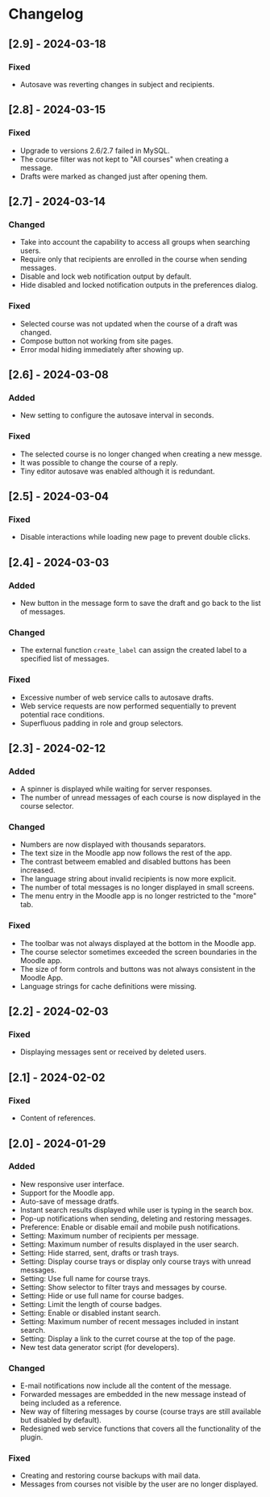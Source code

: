 # Changelog

## [2.9] - 2024-03-18

### Fixed

- Autosave was reverting changes in subject and recipients.

## [2.8] - 2024-03-15

### Fixed

- Upgrade to versions 2.6/2.7 failed in MySQL.
- The course filter was not kept to "All courses" when creating a message.
- Drafts were marked as changed just after opening them.

## [2.7] - 2024-03-14

### Changed

- Take into account the capability to access all groups when searching users.
- Require only that recipients are enrolled in the course when sending messages.
- Disable and lock web notification output by default.
- Hide disabled and locked notification outputs in the preferences dialog.

### Fixed

- Selected course was not updated when the course of a draft was changed.
- Compose button not working from site pages.
- Error modal hiding immediately after showing up.

## [2.6] - 2024-03-08

### Added

- New setting to configure the autosave interval in seconds.

### Fixed

- The selected course is no longer changed when creating a new messge.
- It was possible to change the course of a reply.
- Tiny editor autosave was enabled although it is redundant.

## [2.5] - 2024-03-04

### Fixed

- Disable interactions while loading new page to prevent double clicks.

## [2.4] - 2024-03-03

### Added

- New button in the message form to save the draft and go back to the list of messages.

### Changed

- The external function `create_label` can assign the created label to a specified list of messages.

### Fixed

- Excessive number of web service calls to autosave drafts.
- Web service requests are now performed sequentially to prevent potential race conditions.
- Superfluous padding in role and group selectors. 

## [2.3] - 2024-02-12

### Added

- A spinner is displayed while waiting for server responses.
- The number of unread messages of each course is now displayed in the course selector.

### Changed

- Numbers are now displayed with thousands separators.
- The text size in the Moodle app now follows the rest of the app.
- The contrast betweem emabled and disabled buttons has been increased.
- The language string about invalid recipients is now more explicit.
- The number of total messages is no longer displayed in small screens.
- The menu entry in the Moodle app is no longer restricted to the "more" tab.

### Fixed

- The toolbar was not always displayed at the bottom in the Moodle app.
- The course selector sometimes exceeded the screen boundaries in the Moodle app.
- The size of form controls and buttons was not always consistent in the Moodle App.
- Language strings for cache definitions were missing.

## [2.2] - 2024-02-03

### Fixed

- Displaying messages sent or received by deleted users.

## [2.1] - 2024-02-02

### Fixed

- Content of references.

## [2.0] - 2024-01-29

### Added

- New responsive user interface.
- Support for the Moodle app.
- Auto-save of message dratfs.
- Instant search results displayed while user is typing in the search box.
- Pop-up notifications when sending, deleting and restoring messages.
- Preference: Enable or disable email and mobile push notifications.
- Setting: Maximum number of recipients per message.
- Setting: Maximum number of results displayed in the user search.
- Setting: Hide starred, sent, drafts or trash trays.
- Setting: Display course trays or display only course trays with unread messages.
- Setting: Use full name for course trays.
- Setting: Show selector to filter trays and messages by course.
- Setting: Hide or use full name for course badges.
- Setting: Limit the length of course badges.
- Setting: Enable or disabled instant search.
- Setting: Maximum number of recent messages included in instant search.
- Setting: Display a link to the curret course at the top of the page.
- New test data generator script (for developers).

### Changed

- E-mail notifications now include all the content of the message.
- Forwarded messages are embedded in the new message instead of being included as a reference.
- New way of filtering messages by course (course trays are still available but disabled by default).
- Redesigned web service functions that covers all the functionality of the plugin.

### Fixed

- Creating and restoring course backups with mail data.
- Messages from courses not visible by the user are no longer displayed.
